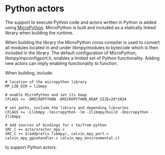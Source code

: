 # Python actors

The support to execute Python code and actors written in Python is added using [MicroPython](https://github.com/micropython/micropython). MicroPython is built and included as a statically linked library when building the runtime.

When building the library the MicroPython cross compiler is used to convert all modules located in and under libmpy/modules to bytecode which is then included in the library. The default configuration of MicroPython, libmpy/mpconfigport.h, enables a limited set of Python functionality. Adding new actors can imply enabling functionality to function.

When building, include:

```
# location of the micropython library
MP_LIB_DIR = libmpy

# enable MicroPython and set its heap
CFLAGS += -DMICROPYTHON -DMICROPYTHON_HEAP_SIZE=20*1024

# set paths, include the library and depending libraries
CFLAGS += -Llibmpy -lmicropython -lm -Ilibmpy/build -Imicropython -Ilibmpy

# add sources of bindings for c to/from python
SRC_C += actors/actor_mpy.c
SRC_C += $(addprefix libmpy/, calvin_mpy_port.c calvin_mpy_gpiohandler.c calvin_mpy_environmental.c)
```

to support Python actors.
